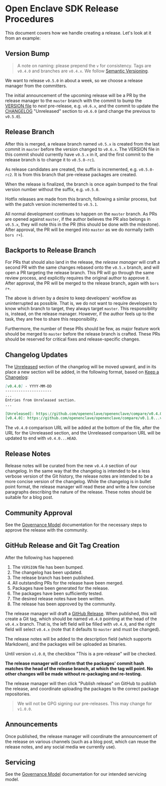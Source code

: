 Open Enclave SDK Release Procedures
===================================

This document covers how we handle creating a release. Let's look at it from an
example:

Version Bump
------------

> A note on naming: please prepend the `v` for consistency. Tags are `v0.4.0`
> and branches are `v0.4.x`. We follow [Semantic
> Versioning](https://semver.org/spec/v2.0.0.html).

We want to release `v0.5.0` in about a week, so we choose a release manager from
the committers.

The initial announcement of the upcoming release will be a PR by the release
manager to the `master` branch with the commit to bump the [VERSION
file](../VERSION) to _next_ pre-release, e.g. `v0.6.x`, and the commit to update
the [CHANGELOG](#changelog-updates) "Unreleased" section to `v0.6.0` (and change
the previous to `v0.5.0`).

Release Branch
--------------

After this is merged, a release branch named `v0.5.x` is created from the last
commit in `master` before the version changed to `v0.6.x`. The VERSION file in
this commit should currently have `v0.5.x` in it, and the first commit to the
release branch is to change it to `v0.5.0-rc1`.

As release candidates are created, the suffix is incremented, e.g. `v0.5.0-rc2`.
It is from this branch that pre-release packages are created.

When the release is finalized, the branch is once again bumped to the final
version number without the suffix, e.g. `v0.5.0`.

Hotfix releases are made from this branch, following a similar process, but with
the patch version incremented to `v0.5.1`.

All normal development continues to happen on the `master` branch. As PRs are
opened against `master`, if the author believes the PR also belongs in `v0.5.x`,
they will note this in the PR (this should be done with the milestone). After
approval, the PR will be merged into `master` as we do normally (with `bors
r+`).

Backports to Release Branch
---------------------------

For PRs that should also land in the release, the _release manager_ will craft a
second PR with the same changes rebased onto the `v0.5.x` branch, and will open
a PR targeting the release branch. This PR will go through the same review
process, and explicitly requires the original author to approve it. After
approval, the PR will be merged to the release branch, again with `bors r+`.

The above is driven by a desire to keep developers' workflow as uninterrupted as
possible. That is, we do not want to require developers to know which branch to
target, they always target `master`. This responsibility is, instead, on the
release manager. However, if the author feels up to the task, they are free to
share this responsibility.

Furthermore, the number of these PRs should be few, as major feature work should
be merged to `master` before the release branch is crafted. These PRs should be
reserved for critical fixes and release-specific changes.

Changelog Updates
-----------------

The [Unreleased](../CHANGELOG.md#unreleased) section of the changelog will be
moved upward, and in its place a new section will be added, in the following
format, based on [Keep a Changelog](https://keepachangelog.com/en/1.0.0/):

``` markdown
[v0.4.0] - YYYY-MM-DD
---------------------
...
Entries from Unreleased section.
...

[Unreleased]: https://github.com/openenclave/openenclave/compare/v0.4.0...HEAD
[v0.4.0]: https://github.com/openenclave/openenclave/compare/v0.1.0...v0.4.0
```

The `v0.4.0` comparison URL will be added at the bottom of the file, after the
URL for the Unreleased section, and the Unreleased comparison URL will be
updated to end with `v0.4.0...HEAD`.

Release Notes
-------------

Release notes will be curated from the new `v0.4.0` section of our changelog. In
the same way that the changelog is intended to be a less verbose version of the
Git history, the release notes are intended to be a more concise version of the
changelog. While the changelog is in bullet point format, the release manager
will read these and write a few concise paragraphs describing the nature of the
release. These notes should be suitable for a blog post.

Community Approval
------------------

See the [Governance Model](GovernanceModel.md#community-approval-of-releases)
documentation for the necessary steps to approve the release with the community.

GitHub Release and Git Tag Creation
-----------------------------------

After the following has happened:

1. The `VERSION` file has been bumped.
2. The changelog has been updated.
3. The release branch has been published.
4. All outstanding PRs for the release have been merged.
5. Packages have been generated for the release.
6. The packages have been sufficiently tested.
7. The desired release notes have been written.
8. The release has been approved by the community.

The release manager will draft a [GitHub
Release](https://help.github.com/articles/creating-releases/). When published,
this will create a Git tag, which should be named `v0.4.0` pointing at the head
of the `v0.4.x` branch. That is, the left field will be filled with `v0.4.0`,
and the right field will select `v0.4.x` (note that it defaults to `master` and
must be changed).

The release notes will be added to the description field (which supports
Markdown), and the packages will be uploaded as binaries.

Until version `v1.0.0`, the checkbox "This is a pre-release" _will_ be checked.

**The release manager will confirm that the packages' commit hash matches the
head of the release branch, at which the tag will point. No other changes will
be made without re-packaging and re-testing.**

The release manager will then click "Publish release" on GitHub to publish the
release, and coordinate uploading the packages to the correct package
repositories.

> We will not be GPG signing our pre-releases. This may change for `v1.0.0`.

Announcements
-------------

Once published, the release manager will coordinate the announcement of the
release on various channels (such as a blog post, which can reuse the release
notes, and any social media we currently use).

Servicing
---------

See the [Governance Model](GovernanceModel.md#servicing-of-releases)
documentation for our intended servicing model.
